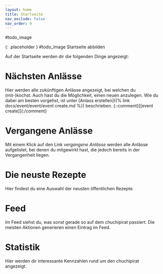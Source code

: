 ```yaml
---
layout: home
title: Startseite
nav_exclude: false
nav_order: 9
---
```


#todo_image 

{: .placeholder }
#todo_image Startseite abbilden

Auf der Startseite werden dir die folgenden Dinge angezeigt:

# Nächsten Anlässe

Hier werden alle zukünftigen Anlässe angezeigt, bei welchen du (mit-)kochst. Auch hast du die Möglichkeit, einen neuen anzulegen. Wie du dabei am besten vorgehst, ist unter [Anlass erstellen]({% link docs/event/event/event create.md %}) beschrieben.   {::comment}[[event create]]{:/comment}

# Vergangene Anlässe

Mit einem Klick auf den Link _vergangene Anlässe_ werden alle Anlässe aufgelistet, bei denen du mitgewirkt hast, die jedoch bereits in der Vergangenheit liegen.

# Die neuste Rezepte

Hier findest du eine Auswahl der neusten öffentlichen Rezepte.

# Feed

Im Feed siehst du, was sonst gerade so auf dem chuchipirat passiert. Die meisten Aktionen generieren einen Eintrag im Feed.

# Statistik

Hier werden dir interessante Kennzahlen rund um den chuchipirat angezeigt.
